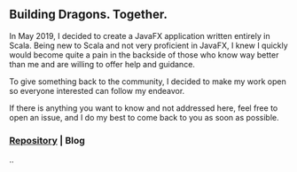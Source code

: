 ## Building Dragons. Together.

In May 2019, I decided to create a JavaFX application written entirely
in Scala. Being new to Scala and not very proficient in JavaFX, I knew
I quickly would become quite a pain in the backside of those who know way
better than me and are willing to offer help and guidance. 

To give something back to the community, I decided to make my work open so
everyone interested can follow my endeavor.

If there is anything you want to know and not addressed here, feel free to
open an issue, and I do my best to come back to you as soon as possible.

### [Repository](https://github.com/buildingdragons/dragon) | Blog
..